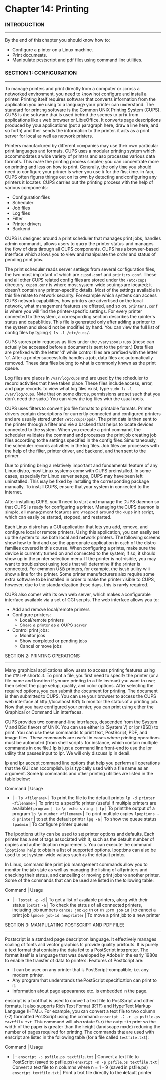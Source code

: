 # Chapter 14: Printing

### INTRODUCTION
___

By the end of this chapter you should know how to:
  * Configure a printer on a Linux machine.
  * Print documents.
  * Manipulate postscript and pdf files using command line utilities.

### SECTION 1: CONFIGURATION
___

To manage printers and print directly from a computer or across a networked environment, you need to know hot configure and install a printer.
Printing itself requires software that converts information from the application you are using to a language your printer can understand.
The standard for printing software is the Common UNIX Printing System (CUPS).
CUPS is the software that is used behind the scenes to print from applications like a web browser or LibreOffice.
It converts page descriptions produced by your applications (put a paragraph here, draw a line here, and so forth) and then sends the information to the printer.
it acts as a print server for local as well as network printers.

Printers manufactured by different companies may use their own particular print languages and formats.
CUPS uses a modular printing system which accommodates a wide variety of printers and aso processes various data formats.
This make the printing process simpler; you can concentrate more on printing and less on how to print.
Generally, the only time you should need to configure your printer is when you use it for the first time.
in fact, CUPS often figures things out on its own by detecting and configuring any printers it locates.
CUPS carries out the printing process with the help of various components:
 * Configuration files
 * Scheduler
 * Job files
 * Log files
 * Filter
 * Printer drivers
 * Backend

CUPS is designed around a print scheduler that manages print jobs, handles admin commands, allows users to query the printer status, and manages the flow of data through all CUPS components.
CUPS has a browser-based interface which allows you to view and manipulate the order and status of pending print jobs.

The print scheduler reads server settings from several configuration files, the two most important of which are ` cupsd.conf ` and ` printers.conf `.
These and all other CUPS related config files are stored under the ` /etc/cups ` directory.
` cupsd.conf ` is where most system-wide settings are located; it doesn't contain any printer-specific details.
Most of the settings available in this file relate to network security.
For example which systems can access CUPS network capabilities, how printers are advertised on the local network, what management features are offered, and so on.
` printers.conf ` is where you will find the printer-specific settings.
For every printer connected to the system, a corresponding section describes the rpinter's status and capabilities.
This file is generated only after adding a printer to the system and should not be modified by hand.
You can view the full list of config files by typing ` $ ls -l /etc/cups/ `.

CUPS stores print requests as files under the ` /var/spool/cups ` (these can actually be accessed before a document is sent to the printer.)
Data files are prefixed with the letter 'd' while control files are prefixed with the letter 'c'.
After a printer successfully handles a job, data files are automatically removed.
These data files belong to what is commonly known as the print queue.

Log files are places in ` /var/log/cups ` and are used by the scheduler to record activities that have taken place.
These files include access, error, and page records.
to view what log files exist, type ` sudo ls -l /var/log/cups `.
Note that on some distros, permissions are set such that you don't need the sudo.)
You can view the log files with the usual tools.

CUPS uses filters to convert job file formats to printable formats.
Printer drivers contain descriptions for currently connected and configured printers and are usually stored under ` /etc/cups/ppd/ `.
The print data is then sent to the printer through a filter and vie a backend that helps to locate devices connected to the system.
When you execute a print command, the scheduler validates the command and processes the print job creating job files according to the settings specified in the config files.
Simultaneously, the scheduler records activities in the log files.
Job files are processes with the help of the filter, printer driver, and backend, and then sent to the printer.

Due to printing being a relatively important and fundamental feature of any Linux distro, most Linux systems come with CUPS preinstalled.
In some cases, especially for Linux server setups, CUPS may have been left uninstalled.
This may be fixed by installing the corresponding package manually.
To install CUPS, ensure that your system in connected to the internet.

After installing CUPS, you'll need to start and manage the CUPS daemon so that CUPS is ready for configuring a printer.
Managing the CUPS daemon is simple; all management features are wrapped around the cups init script, which can easily be started, stopped, and restarted.

Each Linux distro has a GUI application that lets you add, remove, and configure local or remote printers.
Using this application, you can easily set up the system to use both local and network printers.
The following screens show how to find and use the appropriate application in each of the distro families covered in this course.
When configuring a printer, make sure the device is currently turned on and connected to the system; if so, it should show up in the printer selection menu.
If the printer is not visible, you may want to troubleshoot using tools that will determine if the printer is connected.
For common USB printers, for example, the lsusb utility will show a line for the printer.
Some printer manufacturers also require some extra software to be installed in order to make the printer visible to CUPS, however, due to the standardization these days, this is rarely required.

CUPS also comes with its own web server, which makes a configurable interface available via a set of CGI scripts.
The web interface allows you to:
  * Add and remove local/remote printers
  * Configure printers:
    - Local/remote printers
    - Share a printer as a CUPS server
  * Control print jobs:
    - Monitor jobs
    - Show completed or pending jobs
    - Cancel or move jobs

SECTION 2: PRINTING OPERATIONS
___

Many graphical applications allow users to access printing features using the ` CTRL+P ` shortcut.
To print a file, you first need to specify the printer (or a file name and location if youare printing to a file instead) you want to use; then select the page setup, quality, and color options.
After selecting the required options, you can submit the document for printing.
The document is then submitted to CUPS.
You can use your browser to access the CUPS web interface at http://localhost:631/ to monitor the status of a printing job.
Now that you have configured your printer, you can print using either the Graphical or Command Lin interfaces.

CUPS provides two command-line interfaces, descended from the System V and BSd flavors of UNIX.
You can use either lp (System V) or lpr (BSD) to print.
You can use these commands to print text, PostScript, PDF, and image files.
These commands are useful in cases where printing operations must be automated (from shell scripts, for instance, which contain multiple commands in one file.)
lp is just a command line front-end to use the lpr utility that passes input to lpr.
We will only discuss lp in detail.

lp and lpr accept command line options that help you perform all operations that the GUI can accomplish.
lp is typically used with a file name as an argument.
Some lp commands and other printing utilities are listed in the table below:

Command | Usage
- | -
` lp <filename> ` | To print the file to the default printer
` lp -d printer <filename> ` | To print to a specific printer (useful if multiple printers are available)
<code>program &#124; lp \n echo string &#124; lp</code> | To print the output of a program
` lp \n number <filename> ` | To print multiple copies
` lpoptions -d printer ` | to set the default printer
` lpq -a ` | To show the queue status
` lpadmin ` | To configure printer queues

The lpoptions utility can be used to set printer options and defaults.
Each printer has a set of tags associated with it, such as the default number of copies and authentication requirements.
You can execute the command ` lpoptions help ` to obtain a list of supported options.
lpoptions can also be used to set system-wide values such as the default printer.

In Linux, command line print job management commands allow you to monitor the jab state as well as managing the listing of all printers and checking their status, and cancelling or moving print jobs to another printer.
Some of the commands that can be used are listed in the following table:

Command | Usage
- | -
` lpstat -p -d ` | To get a list of available printers, along with their status
` lpstat -a ` | To check the status of all connected printers, including job numbers
` cancel job-id ` \n or \n ` lprm job-id ` | to cancel a print job
` lpmove job-id newprinter ` | To move a print job to a new printer

SECTION 3: MANIPULATING POSTSCRIPT AND PDF FILES
___

Postscript is a standard page description language.
It effectively manages scaling of fonts and vector graphics to provide quality printouts.
It is purely a text format that contains the data fed to a PostScript interpreter.
The format itself is a language that was developed by Adobe in the early 1980s to enable the transfer of data to printers.
Features of PostScript are:
  * It can be used on any printer that is PostScript-compatible; i.e. any modern printer.
  * Any program that understands the PostScript specification can print to it.
  * Information about page appearance etc. is embedded in the page.

enscript is a tool that is used to convert a text file to PostScript and other formats.
It also supports Rich Text Format (RTF) and HyperText Markup Language (HTML).
For example, you can convert a text file to two column (-2) formatted PostScript using the command: ` enscript -2 -r -p psfile.ps textfile.txt `.
This command will also rotate 9-r) the output to print so the width of the paper is greater than the height (landscape mode) reducing the number of pages required for printing.
The commands that are used with enscript are listed in the following table (for a file called ` textfile.txt `):

Command | Usage
- | -
` enscript -p psfile.ps textfile.txt ` | Convert a text file to PostScript (saved to psfile.ps)
` enscript -n -p psfile.ps textfile.txt ` | Convert a text file to n columns where n = 1 - 9 (saved in psfile.ps)
` enscript textfile.txt ` | Print a text file directly to the default printer
